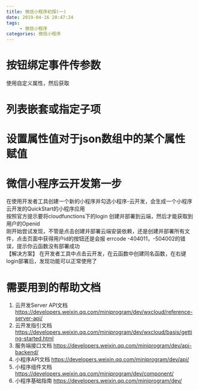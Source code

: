 ```yaml
---
title: 微信小程序初探(一)
date: 2019-04-16 20:47:24
tags:
     - 微信小程序
categories: 微信小程序
---
```


<!--more-->
# 按钮绑定事件传参数
使用自定义属性，然后获取
# 列表嵌套或指定子项

# 设置属性值对于json数组中的某个属性赋值

# 微信小程序云开发第一步
  在使用开发者工具创建一个新的小程序并勾选小程序-云开发，会生成一个小程序云开发的QuickStart的小程序应用  
  按照官方提示要将cloudfunctions下的login 创建并部署到云端，然后才能获取到用户的Openid  
  刚开始尝试发现，不管是点击创建并部署云端安装依赖，还是创建并部署所有文件，点击页面中获得用户id的按钮还是会报
  errcode -404011，-504002的错误，提示你云函数没有部署成功  
  【解决方案】 在开发者工具中点击云开发，在云函数中创建同名函数，在右键login部署后，发现功能可以正常使用了
# 需要用到的帮助文档
  1. 云开发Server API文档 https://developers.weixin.qq.com/miniprogram/dev/wxcloud/reference-server-api/
  2. 云开发指引文档 https://developers.weixin.qq.com/miniprogram/dev/wxcloud/basis/getting-started.html
  3. 服务端接口文档 https://developers.weixin.qq.com/miniprogram/dev/api-backend/
  4. 小程序API文档  https://developers.weixin.qq.com/miniprogram/dev/api/
  5. 小程序组件文档 https://developers.weixin.qq.com/miniprogram/dev/component/
  6. 小程序基础指南 https://developers.weixin.qq.com/miniprogram/dev/
